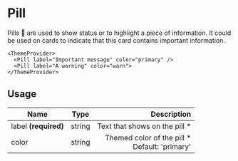 <!-- 
This is an auto-generated markdown. 
You can change it in "src/molecules/Pill.jsx" and run build:docs to update this file.
-->
# Pill
Pills 💊 are used to show status or to highlight a piece of information.
It could be used on cards to indicate that this card contains important information.

```example
<ThemeProvider>
  <Pill label="Important message" color="primary" />
  <Pill label="A warning" color="warn">
</ThemeProvider>
```
## Usage
| Name        | Type           | Description  |
| ----------- |:--------------:| ------------:|
|label **(required)**|string|Text that shows on the pill *
|color|string|Themed color of the pill *<br>Default: 'primary'
